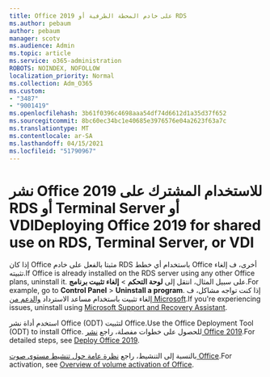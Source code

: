 ```yaml
---
title: Office 2019 على خادم المحطة الطرفية أو RDS
ms.author: pebaum
author: pebaum
manager: scotv
ms.audience: Admin
ms.topic: article
ms.service: o365-administration
ROBOTS: NOINDEX, NOFOLLOW
localization_priority: Normal
ms.collection: Adm_O365
ms.custom:
- "3487"
- "9001419"
ms.openlocfilehash: 3b61f0396c4698aaa54df74d6612d1a35d37f652
ms.sourcegitcommit: 8bc60ec34bc1e40685e3976576e04a2623f63a7c
ms.translationtype: MT
ms.contentlocale: ar-SA
ms.lasthandoff: 04/15/2021
ms.locfileid: "51790967"
---
```

# <a name="deploying-office-2019-for-shared-use-on-rds-terminal-server-or-vdi"></a><span data-ttu-id="5f514-102">نشر Office 2019 للاستخدام المشترك على RDS أو Terminal Server أو VDI</span><span class="sxs-lookup"><span data-stu-id="5f514-102">Deploying Office 2019 for shared use on RDS, Terminal Server, or VDI</span></span>

<span data-ttu-id="5f514-103">إذا كان Office مثبتا بالفعل على خادم RDS باستخدام أي خطط Office أخرى، ف إلغاء تثبيته.</span><span class="sxs-lookup"><span data-stu-id="5f514-103">If Office is already installed on the RDS server using any other Office plans, uninstall it.</span></span> <span data-ttu-id="5f514-104">على سبيل المثال، انتقل إلى **لوحة التحكم**  >  **إلغاء تثبيت برنامج**.</span><span class="sxs-lookup"><span data-stu-id="5f514-104">For example, go to **Control Panel** > **Uninstall a program**.</span></span> <span data-ttu-id="5f514-105">إذا كنت تواجه مشاكل، ف إلغاء تثبيت باستخدام مساعد الاسترداد [والدعم من Microsoft](https://aka.ms/SARA-OfficeUninstall-Alchemy).</span><span class="sxs-lookup"><span data-stu-id="5f514-105">If you're experiencing issues, uninstall using [Microsoft Support and Recovery Assistant](https://aka.ms/SARA-OfficeUninstall-Alchemy).</span></span> 

<span data-ttu-id="5f514-106">استخدم أداة نشر Office (ODT) لتثبيت Office.</span><span class="sxs-lookup"><span data-stu-id="5f514-106">Use the Office Deployment Tool (ODT) to install Office.</span></span> <span data-ttu-id="5f514-107">للحصول على خطوات مفصلة، راجع [نشر Office 2019](https://docs.microsoft.com/deployoffice/office2019/deploy).</span><span class="sxs-lookup"><span data-stu-id="5f514-107">For detailed steps, see [Deploy Office 2019](https://docs.microsoft.com/deployoffice/office2019/deploy).</span></span>

<span data-ttu-id="5f514-108">بالنسبة إلى التنشيط، راجع [نظرة عامة حول تنشيط مستوى صوت Office](https://docs.microsoft.com/deployoffice/vlactivation/plan-volume-activation-of-office).</span><span class="sxs-lookup"><span data-stu-id="5f514-108">For activation, see [Overview of volume activation of Office](https://docs.microsoft.com/deployoffice/vlactivation/plan-volume-activation-of-office).</span></span>